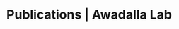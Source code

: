 ---
title: Publications | Awadalla Lab
permalink: /publications/
published: false
isPublic_b: true

publicationType_txt: journal
title_txt: "Demographic history and rare allele sharing among human populations."
pmid_tl: 21730125
publishDate_tdt: "2011-07-19T07:23:33.000Z"
journalTitle_txt: "Proceedings of the National Academy of Sciences of the United States of America"
volume_tpl: 108
issue_tpl: 29
doi_txt: "10.1073/pnas.1019276108"
authors_list: 
  - author_txt: "Gravel S"
  - author_txt: "Henn BM"
  - author_txt: "Gutenkunst RN"
  - author_txt: "Indap AR"
  - author_txt: "Marth GT"
  - author_txt: "Clark AG"
  - author_txt: "Yu F"
  - author_txt: "Gibbs RA"
  - author_txt: "1000 Genomes Project."
  - author_txt: "Bustamante CD"
---